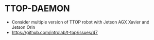 # TTOP-DAEMON
* Consider multiple version of TTOP robot with Jetson AGX Xavier and Jetson Orin
* https://github.com/introlab/t-top/issues/47
